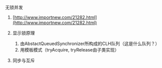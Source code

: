 无锁并发

1. [http://www.importnew.com/21282.html](http://www.importnew.com/21282.html)

2. 显示锁原理  
   1. 由AbstactQueuedSynchronizer所构成的CLH队列（这是什么队列？）  
   2. 用模板模式（tryAcquire, tryRelease由子类实现）

3. 同步与互斥

###### 



